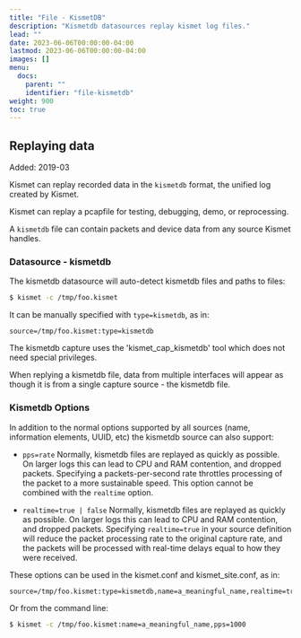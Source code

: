 ```yaml
---
title: "File - KismetDB"
description: "Kismetdb datasources replay kismet log files."
lead: ""
date: 2023-06-06T00:00:00-04:00
lastmod: 2023-06-06T00:00:00-04:00
images: []
menu:
  docs:
    parent: ""
    identifier: "file-kismetdb"
weight: 900
toc: true
---
```


## Replaying data

Added: 2019-03

Kismet can replay recorded data in the `kismetdb` format, the unified log created by Kismet. 

Kismet can replay a pcapfile for testing, debugging, demo, or reprocessing.

A `kismetdb` file can contain packets and device data from any source Kismet handles.

### Datasource - kismetdb

The kismetdb datasource will auto-detect kismetdb files and paths to files:

```bash
$ kismet -c /tmp/foo.kismet
```

It can be manually specified with `type=kismetdb`, as in:

```text
source=/tmp/foo.kismet:type=kismetdb
```

The kismetdb capture uses the 'kismet_cap_kismetdb' tool which does not need special privileges.

When replying a kismetdb file, data from multiple interfaces will appear as though it is from a single capture source - the kismetdb file.

### Kismetdb Options

In addition to the normal options supported by all sources (name, information elements, UUID, etc) the kismetdb source can also support:

* `pps=rate`
   Normally, kismetdb files are replayed as quickly as possible.  On larger logs this can lead to CPU and RAM contention, and dropped packets.  Specifying a packets-per-second rate throttles processing of the packet to a more sustainable speed.
   This option cannot be combined with the `realtime` option.

* `realtime=true | false`
   Normally, kismetdb files are replayed as quickly as possible.  On larger logs this can lead to CPU and RAM contention, and dropped packets.  Specifying `realtime=true` in your source definition will reduce the packet processing rate to the original capture rate, and the packets will be processed with real-time delays equal to how they were received.

These options can be used in the kismet.conf and kismet_site.conf, as in:

```text
source=/tmp/foo.kismet:type=kismetdb,name=a_meaningful_name,realtime=true
```

Or from the command line:

```bash
$ kismet -c /tmp/foo.kismet:name=a_meaningful_name,pps=1000
```
